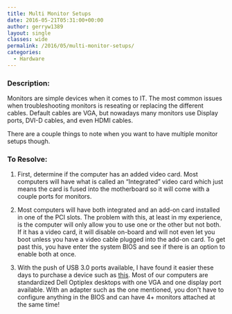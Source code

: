 ```yaml
---
title: Multi Monitor Setups
date: 2016-05-21T05:31:00+00:00
author: gerryw1389
layout: single
classes: wide
permalink: /2016/05/multi-monitor-setups/
categories:
  - Hardware
---
```

<!--more-->

### Description:

Monitors are simple devices when it comes to IT. The most common issues when troubleshooting monitors is reseating or replacing the different cables. Default cables are VGA, but nowadays many monitors use Display ports, DVI-D cables, and even HDMI cables.

There are a couple things to note when you want to have multiple monitor setups though.

### To Resolve:

1. First, determine if the computer has an added video card. Most computers will have what is called an &#8220;Integrated&#8221; video card which just means the card is fused into the motherboard so it will come with a couple ports for monitors.

2. Most computers will have both integrated and an add-on card installed in one of the PCI slots. The problem with this, at least in my experience, is the computer will only allow you to use one or the other but not both. If it has a video card, it will disable on-board and will not even let you boot unless you have a video cable plugged into the add-on card. To get past this, you have enter the system BIOS and see if there is an option to enable both at once.

3. With the push of USB 3.0 ports available, I have found it easier these days to purchase a device such as [this](http://plugable.com/products/ud-3900/). Most of our computers are standardized Dell Optiplex desktops with one VGA and one display port available. With an adapter such as the one mentioned, you don't have to configure anything in the BIOS and can have 4+ monitors attached at the same time!